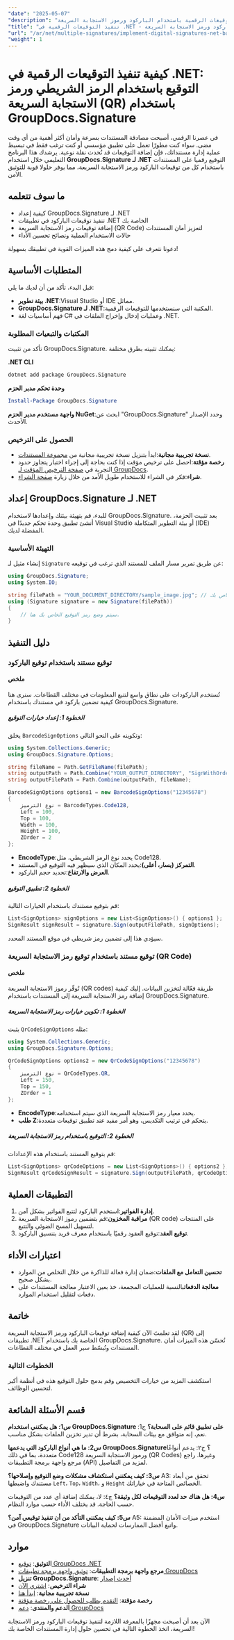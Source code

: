 ```yaml
---
"date": "2025-05-07"
"description": "تعلم كيفية إنشاء التوقيعات الرقمية باستخدام الباركود ورموز الاستجابة السريعة (QR) مع GroupDocs.Signature لـ .NET. وفّر الحماية لمستنداتك بكفاءة."
"title": "تنفيذ التوقيعات الرقمية في .NET - دليل تكامل الباركود ورمز الاستجابة السريعة"
"url": "/ar/net/multiple-signatures/implement-digital-signatures-net-barcode-qr-code-groupdocs/"
"weight": 1
---
```


# كيفية تنفيذ التوقيعات الرقمية في .NET: التوقيع باستخدام الرمز الشريطي ورمز الاستجابة السريعة (QR) باستخدام GroupDocs.Signature

في عصرنا الرقمي، أصبحت مصادقة المستندات بسرعة وأمان أكثر أهمية من أي وقت مضى. سواء كنت مطورًا تعمل على تطبيق مؤسسي أو كنت ترغب فقط في تبسيط عملية إدارة مستنداتك، فإن إضافة التوقيعات قد تُحدث نقلة نوعية. يرشدك هذا البرنامج التعليمي خلال استخدام **GroupDocs.Signature لـ .NET** التوقيع رقميا على المستندات باستخدام كل من توقيعات الباركود ورمز الاستجابة السريعة، مما يوفر حلولا قوية للتوثيق الآمن.

## ما سوف تتعلمه
- كيفية إعداد GroupDocs.Signature لـ .NET
- تنفيذ توقيعات الباركود في تطبيقات .NET الخاصة بك
- إضافة توقيعات رمز الاستجابة السريعة (QR Code) لتعزيز أمان المستندات
- حالات الاستخدام العملية ونصائح تحسين الأداء

دعونا نتعرف على كيفية دمج هذه الميزات القوية في تطبيقك بسهولة!

## المتطلبات الأساسية
قبل البدء، تأكد من أن لديك ما يلي:
- **بيئة تطوير .NET**:Visual Studio أو IDE مماثل.
- **GroupDocs.Signature لـ .NET**:المكتبة التي سنستخدمها للتوقيعات الرقمية.
- فهم أساسيات لغة C# وعمليات إدخال وإخراج الملفات في .NET.

### المكتبات والتبعيات المطلوبة
تأكد من تثبيت GroupDocs.Signature. يمكنك تثبيته بطرق مختلفة:

**.NET CLI**
```bash
dotnet add package GroupDocs.Signature
```

**وحدة تحكم مدير الحزم**
```powershell
Install-Package GroupDocs.Signature
```

**واجهة مستخدم مدير الحزم NuGet**:ابحث عن "GroupDocs.Signature" وحدد الإصدار الأحدث.

### الحصول على الترخيص
- **نسخة تجريبية مجانية**:ابدأ بتنزيل نسخة تجريبية مجانية من [مجموعة المستندات](https://releases.groupdocs.com/signature/net/).
- **رخصة مؤقتة**:احصل على ترخيص مؤقت إذا كنت بحاجة إلى إجراء اختبار يتجاوز حدود التجربة في [صفحة الترخيص المؤقت لـ GroupDocs](https://purchase.groupdocs.com/temporary-license/).
- **شراء**:فكر في الشراء للاستخدام طويل الأمد من خلال زيارة [صفحة الشراء](https://purchase.groupdocs.com/buy).

## إعداد GroupDocs.Signature لـ .NET
للبدء، قم بتهيئة بيئتك وإعدادها لاستخدام GroupDocs.Signature. بعد تثبيت الحزمة، أنشئ تطبيق وحدة تحكم جديدًا في Visual Studio أو بيئة التطوير المتكاملة (IDE) المفضلة لديك.

### التهيئة الأساسية
إنشاء مثيل لـ `Signature` عن طريق تمرير مسار الملف للمستند الذي ترغب في توقيعه:
```csharp
using GroupDocs.Signature;
using System.IO;

string filePath = "YOUR_DOCUMENT_DIRECTORY/sample_image.jpg"; // استبدله بمسار الملف الفعلي الخاص بك
using (Signature signature = new Signature(filePath))
{
    // سيتم وضع رمز التوقيع الخاص بك هنا.
}
```

## دليل التنفيذ

### توقيع مستند باستخدام توقيع الباركود
#### ملخص
تُستخدم الباركودات على نطاق واسع لتتبع المعلومات في مختلف القطاعات. سنرى هنا كيفية تضمين باركود في مستندك باستخدام GroupDocs.Signature.

##### الخطوة 1: إعداد خيارات التوقيع
يخلق `BarcodeSignOptions` وتكوينه على النحو التالي:
```csharp
using System.Collections.Generic;
using GroupDocs.Signature.Options;

string fileName = Path.GetFileName(filePath);
string outputPath = Path.Combine("YOUR_OUTPUT_DIRECTORY", "SignWithOrdering");
string outputFilePath = Path.Combine(outputPath, fileName);

BarcodeSignOptions options1 = new BarcodeSignOptions("12345678")
{
    نوع الترميز = BarcodeTypes.Code128,
    Left = 100,
    Top = 100,
    Width = 100,
    Height = 100,
    ZOrder = 2
};
```
- **EncodeType**:يحدد نوع الرمز الشريطي، مثل Code128.
- **التمركز (يسار، أعلى)**:يحدد المكان الذي سيظهر فيه التوقيع في المستند.
- **العرض والارتفاع**:تحديد حجم الباركود.

##### الخطوة 2: تطبيق التوقيع
قم بتوقيع مستندك باستخدام الخيارات التالية:
```csharp
List<SignOptions> signOptions = new List<SignOptions>() { options1 };
SignResult signResult = signature.Sign(outputFilePath, signOptions);
```
سيؤدي هذا إلى تضمين رمز شريطي في موقع المستند المحدد.

### توقيع مستند باستخدام توقيع رمز الاستجابة السريعة (QR Code)
#### ملخص
تُوفّر رموز الاستجابة السريعة (QR codes) طريقة فعّالة لتخزين البيانات. إليك كيفية إضافة رمز الاستجابة السريعة إلى المستندات باستخدام GroupDocs.Signature.

##### الخطوة 1: تكوين خيارات رمز الاستجابة السريعة
يثبت `QrCodeSignOptions` مثله:
```csharp
using System.Collections.Generic;
using GroupDocs.Signature.Options;

QrCodeSignOptions options2 = new QrCodeSignOptions("12345678")
{
    نوع الترميز = QrCodeTypes.QR,
    Left = 150,
    Top = 150,
    ZOrder = 1
};
```
- **EncodeType**:يحدد معيار رمز الاستجابة السريعة الذي سيتم استخدامه.
- **طلب Z**:يتحكم في ترتيب التكديس، وهو أمر مفيد عند تطبيق توقيعات متعددة.

##### الخطوة 2: التوقيع باستخدام رمز الاستجابة السريعة
قم بتوقيع المستند باستخدام هذه الإعدادات:
```csharp
List<SignOptions> qrCodeOptions = new List<SignOptions>() { options2 };
SignResult qrCodeSignResult = signature.Sign(outputFilePath, qrCodeOptions);
```

## التطبيقات العملية
1. **إدارة الفواتير**:استخدم الباركود لتتبع الفواتير بشكل آمن.
2. **مراقبة المخزون**:قم بتضمين رموز الاستجابة السريعة (QR code) على المنتجات لتسهيل المسح الضوئي والتتبع.
3. **توقيع العقد**:توقيع العقود رقميًا باستخدام معرف فريد بتنسيق الباركود.

## اعتبارات الأداء
- **تحسين التعامل مع الملفات**:ضمان إدارة فعالة للذاكرة من خلال التخلص من الموارد بشكل صحيح.
- **معالجة الدفعات**بالنسبة للعمليات المجمعة، خذ بعين الاعتبار معالجة المستندات على دفعات لتقليل استخدام الموارد.

## خاتمة
لقد تعلمتَ الآن كيفية إضافة توقيعات الباركود ورمز الاستجابة السريعة (QR) إلى تطبيقات .NET الخاصة بك باستخدام GroupDocs.Signature. تُحسّن هذه الميزات أمان المستندات وتُبسّط سير العمل في مختلف القطاعات.

### الخطوات التالية
استكشف المزيد من خيارات التخصيص وقم بدمج حلول التوقيع هذه في أنظمة أكبر لتحسين الوظائف.

## قسم الأسئلة الشائعة
**س1: هل يمكنني استخدام GroupDocs.Signature على تطبيق قائم على السحابة؟**
ج1: نعم، إنه متوافق مع بيئات السحابة، بشرط أن تدير تخزين الملفات بشكل مناسب.

**س2: ما هي أنواع الباركود التي يدعمها GroupDocs.Signature؟**
ج٢: يدعم أنواعًا متعددة، بما في ذلك Code128 ورموز الاستجابة السريعة (QR Codes) وغيرها. راجع مرجع واجهة برمجة التطبيقات (API) لمزيد من التفاصيل.

**س3: كيف يمكنني استكشاف مشكلات وضع التوقيع وإصلاحها؟**
A3: تحقق من أبعاد مستندك واضبطها `Left`، `Top`، `Width`، و `Height` الخصائص المتاحة في خياراتك.

**س4: هل هناك حد لعدد التوقيعات لكل وثيقة؟**
ج٤: لا، يمكنك إضافة أي عدد من التوقيعات حسب الحاجة. قد يختلف الأداء حسب موارد النظام.

**س5: كيف يمكنني التأكد من أن تنفيذ توقيعي آمن؟**
A5: استخدم ميزات الأمان المضمنة في GroupDocs.Signature واتبع أفضل الممارسات لحماية البيانات.

## موارد
- **التوثيق**: [توقيع GroupDocs .NET](https://docs.groupdocs.com/signature/net/)
- **مرجع واجهة برمجة التطبيقات**: [توثيق واجهة برمجة تطبيقات GroupDocs](https://reference.groupdocs.com/signature/net/)
- **تنزيل GroupDocs.Signature**: [أحدث إصدار](https://releases.groupdocs.com/signature/net/)
- **شراء الترخيص**: [اشتري الآن](https://purchase.groupdocs.com/buy)
- **نسخة تجريبية مجانية**: [ابدأ هنا](https://releases.groupdocs.com/signature/net/)
- **رخصة مؤقتة**: [التقدم بطلب للحصول على رخصة مؤقتة](https://purchase.groupdocs.com/temporary-license/)
- **الدعم والمنتدى**: [دعم GroupDocs](https://forum.groupdocs.com/c/signature/)

الآن بعد أن أصبحت مجهزًا بالمعرفة اللازمة لتنفيذ توقيعات الباركود ورمز الاستجابة السريعة، اتخذ الخطوة التالية في تحسين حلول إدارة المستندات الخاصة بك!